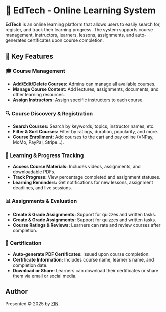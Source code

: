 # 🧠 EdTech - Online Learning System

**EdTech** is an online learning platform that allows users to easily search for, register, and track their learning progress. The system supports course management, instructors, learners, lessons, assignments, and auto-generates certificates upon course completion.

## 🚀 Key Features

### 🎓 Course Management

-   **Add/Edit/Delete Courses:** Admins can manage all available courses.
-   **Manage Course Content:** Add lectures, assignments, documents, and other learning resources.
-   **Assign Instructors:** Assign specific instructors to each course.

### 🔍 Course Discovery & Registration

-   **Search Courses:** Search by keywords, topics, instructor names, etc.
-   **Filter & Sort Courses:** Filter by ratings, duration, popularity, and more.
-   **Course Enrollment:** Add courses to the cart and pay online (VNPay, MoMo, PayPal, Stripe...).

### 🧩 Learning & Progress Tracking

-   **Access Course Materials:** Includes videos, assignments, and downloadable PDFs.
-   **Track Progress:** View percentage completed and assignment statuses.
-   **Learning Reminders:** Get notifications for new lessons, assignment deadlines, and live sessions.

### 📊 Assignments & Evaluation

-   **Create & Grade Assignments:** Support for quizzes and written tasks.
-   **Create & Grade Assignments:** Support for quizzes and written tasks.
-   **Course Ratings & Reviews:** Learners can rate and review courses after completion.

### 📜 Certification

-   **Auto-generate PDF Certificates:** Issued upon course completion.
-   **Certificate Information:** Includes course name, learner's name, and completion date.
-   **Download or Share:** Learners can download their certificates or share them via email or social media.

## Author

Presented &copy; 2025 by [ZIN](https://github.com/zin-it-dev).
